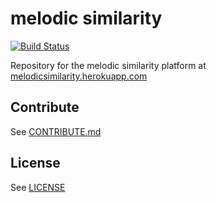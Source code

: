 # melodic similarity
[![Build Status](https://travis-ci.org/freakimkaefig/melodicsimilarity.svg?branch=master)](https://travis-ci.org/freakimkaefig/melodicsimilarity)

Repository for the melodic similarity platform at [melodicsimilarity.herokuapp.com](http://melodicsimilarity.herokuapp.com)

## Contribute
See [CONTRIBUTE.md](https://github.com/freakimkaefig/melodicsimilarity/blob/master/CONTRIBUTE.md)

## License
See [LICENSE](https://github.com/freakimkaefig/melodicsimilarity/blob/master/LICENSE)
